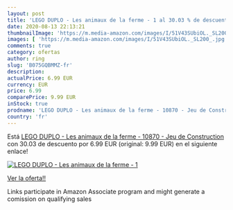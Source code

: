 ```yaml
---
layout: post
title: 'LEGO DUPLO - Les animaux de la ferme - 1 al 30.03 % de descuento'
date: 2020-08-13 22:13:21
thumbnailImage: 'https://m.media-amazon.com/images/I/51V43SUbiOL._SL200_.jpg'
images: [ 'https://m.media-amazon.com/images/I/51V43SUbiOL._SL200_.jpg' ]
comments: true
category: ofertas
author: ring
slug: 'B075GQBMMZ-fr'
description:
actualPrice: 6.99 EUR
currency: EUR
price: 6.99
comparePrice: 9.99 EUR
inStock: true
prodname: 'LEGO DUPLO - Les animaux de la ferme - 10870 - Jeu de Construction'
country: 'fr'
---
```


Está [LEGO DUPLO - Les animaux de la ferme - 10870 - Jeu de Construction](https://www.amazon.fr/dp/B075GQBMMZ/?tag=tolees0d-21) con 30.03 de descuento por 6.99 EUR (original: 9.99 EUR) en el siguiente enlace!

[![LEGO DUPLO - Les animaux de la ferme - 1](https://m.media-amazon.com/images/I/51V43SUbiOL._SL200_.jpg)](https://www.amazon.fr/dp/B075GQBMMZ/?tag=tolees0d-21)

[Ver la oferta!!](https://www.amazon.fr/dp/B075GQBMMZ/?tag=tolees0d-21)

Links participate in Amazon Associate program and might generate a comission on qualifying sales


